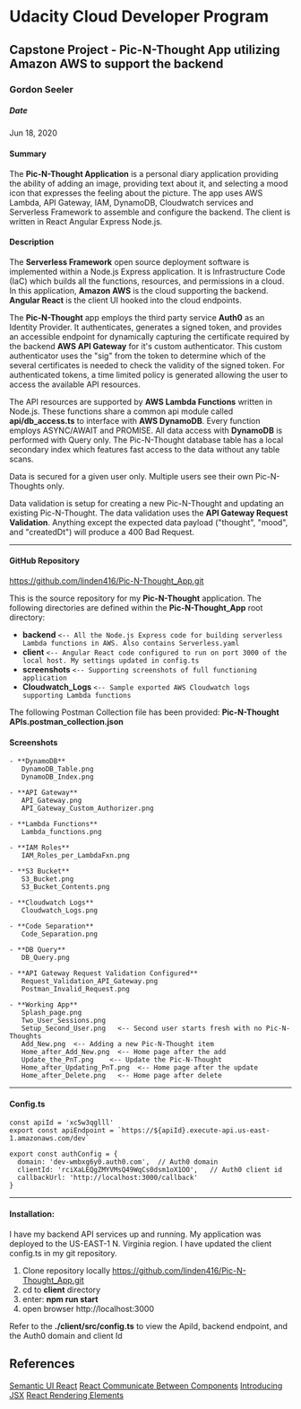 # Udacity Cloud Developer Program #
## Capstone Project - Pic-N-Thought App utilizing Amazon AWS to support the backend ##
### Gordon Seeler ###
##### Date ####
Jun 18, 2020
#### Summary ####
The **Pic-N-Thought Application** is a personal diary application providing the ability of adding an image, providing text about it, and selecting a mood icon that expresses the feeling about the picture. The app uses AWS Lambda, API Gateway, IAM, DynamoDB, Cloudwatch services and Serverless Framework to assemble and configure the backend. The client is written in React Angular Express Node.js.

#### Description ####
The **Serverless Framework** open source deployment software is implemented within a Node.js Express application. It is Infrastructure Code (IaC) which builds all the functions, resources, and permissions in a cloud. In this application, **Amazon AWS** is the cloud supporting the backend. **Angular React** is the client UI hooked into the cloud endpoints. 

The **Pic-N-Thought** app employs the third party service **Auth0** as an Identity Provider. It authenticates, generates a signed token, and provides an accessible endpoint for dynamically capturing the certificate required by the backend **AWS API Gateway** for it's custom authenticator. This custom authenticator uses the "sig" from the token to determine which of the several certificates is needed to check the validity of the signed token. For authenticated tokens, a time limited policy is generated allowing the user to access the available API resources. 

The API resources are supported by **AWS Lambda Functions** written in Node.js. These functions share a common api module called **api/db_access.ts** to interface with **AWS DynamoDB**. Every function employs ASYNC/AWAIT and PROMISE. All data access with **DynamoDB** is performed with Query only. The Pic-N-Thought database table has a local secondary index which features fast access to the data without any table scans.

Data is secured for a given user only. Multiple users see their own Pic-N-Thoughts only.

Data validation is setup for creating a new Pic-N-Thought and updating an existing Pic-N-Thought. The data validation uses the **API Gateway Request Validation**. Anything except the expected data payload ("thought", "mood", and "createdDt") will produce a 400 Bad Request.


* * *

#### GitHub Repository ####
https://github.com/linden416/Pic-N-Thought_App.git

This is the source repository for my **Pic-N-Thought** application. 
The following directories are defined within the **Pic-N-Thought_App** root directory:
- **backend** `<-- All the Node.js Express code for building serverless Lambda functions in AWS. Also contains Serverless.yaml`
- **client** `<-- Angular React code configured to run on port 3000 of the local host. My settings updated in config.ts`
- **screenshots** `<-- Supporting screenshots of full functioning application`
- **Cloudwatch_Logs** `<-- Sample exported AWS Cloudwatch logs supporting Lambda functions`

The following Postman Collection file has been provided:
**Pic-N-Thought APIs.postman_collection.json**

#### Screenshots ####
```
- **DynamoDB** 
   DynamoDB_Table.png
   DynamoDB_Index.png

- **API Gateway**
   API_Gateway.png
   API_Gateway_Custom_Authorizer.png

- **Lambda Functions**
   Lambda_functions.png   

- **IAM Roles**
   IAM_Roles_per_LambdaFxn.png

- **S3 Bucket**
   S3_Bucket.png
   S3_Bucket_Contents.png

- **Cloudwatch Logs**
   Cloudwatch_Logs.png

- **Code Separation**
   Code_Separation.png

- **DB Query**
   DB_Query.png

- **API Gateway Request Validation Configured**
   Request_Validation_API_Gateway.png
   Postman_Invalid_Request.png

- **Working App**
   Splash_page.png
   Two_User_Sessions.png
   Setup_Second_User.png   <-- Second user starts fresh with no Pic-N-Thoughts
   Add_New.png  <-- Adding a new Pic-N-Thought item
   Home_after_Add_New.png  <-- Home page after the add
   Update_the_PnT.png    <-- Update the Pic-N-Thought
   Home_after_Updating_PnT.png  <-- Home page after the update
   Home_after_Delete.png   <-- Home page after delete
```
* * *

#### Config.ts ####
```
const apiId = 'xc5w3qglll'
export const apiEndpoint = `https://${apiId}.execute-api.us-east-1.amazonaws.com/dev`

export const authConfig = {
  domain: 'dev-wmbxg6y0.auth0.com',  // Auth0 domain
  clientId: 'rciXaLEQgZMYVMsQ49WqCs0dsm1oX1OO',   // Auth0 client id
  callbackUrl: 'http://localhost:3000/callback'
}
```

* * *

#### Installation:
I have my backend API services up and running. My application was deployed to the US-EAST-1 N. Virginia region. I have updated the client config.ts in my git repository.

1) Clone repository locally https://github.com/linden416/Pic-N-Thought_App.git
2) cd to **client** directory
3) enter:  **npm run start**
4) open browser http://localhost:3000

Refer to the **./client/src/config.ts** to view the ApiId, backend endpoint, and the Auth0 domain and client Id 


## References
[Semantic UI React](https://react.semantic-ui.com/)
[React Communicate Between Components](https://react-cn.github.io/react/tips/communicate-between-components.html)
[Introducing JSX](https://reactjs.org/docs/introducing-jsx.html)
[React Rendering Elements](https://reactjs.org/docs/rendering-elements.html)
